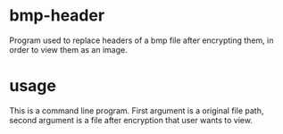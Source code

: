 # bmp-header

Program used to replace headers of a bmp file after encrypting them, in order to view them as an image.

# usage

This is a command line program. First argument is a original file path, second argument is a file after encryption that user wants to view.
